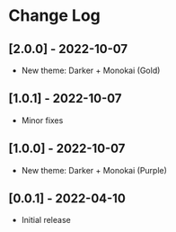 # Change Log

## [2.0.0] - 2022-10-07

- New theme: Darker + Monokai (Gold)

## [1.0.1] - 2022-10-07

- Minor fixes

## [1.0.0] - 2022-10-07

- New theme: Darker + Monokai (Purple)

## [0.0.1] - 2022-04-10

- Initial release
